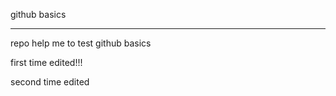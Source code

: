 github basics

---------------------------------------------

repo help me to test github basics



first time edited!!!


second time edited  
